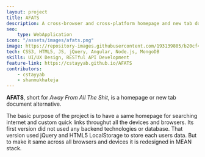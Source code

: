 ```yaml
---
layout: project
title: AFATS
description: A cross-browser and cross-platform homepage and new tab document
seo:
    type: WebApplication
icon: "/assets/images/afats.png"
image: https://repository-images.githubusercontent.com/193139805/b20cf400-9526-11e9-8026-8d7f86d24bb5
tech: CSS3, HTML5, JS, jQuery, Angular, Node.js, MongoDB
skills: UI/UX Design, RESTful API Development
feature-link: https://cstayyab.github.io/AFATS
contributors:
    - cstayyab
    - shanmukhateja
---
```


**AFATS**, short for *Away From All The Shit*, is a homepage or new tab document alternative.

The basic purpose of the project is to have a same homepage for searching internet and custom quick links throughut all the devices and browsers. Its first version did not used any backend technologies or database. That version used jQuery and HTML5 LocalStorage to store each users data. But to make it same across all browsers and devices it is redesigned in MEAN stack. 
